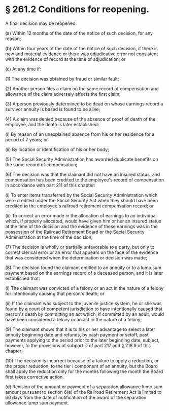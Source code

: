 # § 261.2   Conditions for reopening.

A final decision may be reopened:


(a) Within 12 months of the date of the notice of such decision, for any reason;


(b) Within four years of the date of the notice of such decision, if there is new and material evidence or there was adjudicative error not consistent with the evidence of record at the time of adjudication; or


(c) At any time if:


(1) The decision was obtained by fraud or similar fault;


(2) Another person files a claim on the same record of compensation and allowance of the claim adversely affects the first claim;


(3) A person previously determined to be dead on whose earnings record a survivor annuity is based is found to be alive;


(4) A claim was denied because of the absence of proof of death of the employee, and the death is later established:


(i) By reason of an unexplained absence from his or her residence for a period of 7 years; or


(ii) By location or identification of his or her body;


(5) The Social Security Administration has awarded duplicate benefits on the same record of compensation;


(6) The decision was that the claimant did not have an insured status, and compensation has been credited to the employee's record of compensation in accordance with part 211 of this chapter:


(i) To enter items transferred by the Social Security Administration which were credited under the Social Security Act when they should have been credited to the employee's railroad retirement compensation record; or


(ii) To correct an error made in the allocation of earnings to an individual which, if properly allocated, would have given him or her an insured status at the time of the decision and the evidence of these earnings was in the possession of the Railroad Retirement Board or the Social Security Administration at the time of the decision;


(7) The decision is wholly or partially unfavorable to a party, but only to correct clerical error or an error that appears on the face of the evidence that was considered when the determination or decision was made;


(8) The decision found the claimant entitled to an annuity or to a lump sum payment based on the earnings record of a deceased person, and it is later established that:


(i) The claimant was convicted of a felony or an act in the nature of a felony for intentionally causing that person's death; or


(ii) If the claimant was subject to the juvenile justice system, he or she was found by a court of competent jurisdiction to have intentionally caused that person's death by committing an act which, if committed by an adult, would have been considered a felony or an act in the nature of a felony;


(9) The claimant shows that it is to his or her advantage to select a later annuity beginning date and refunds, by cash payment or setoff, past payments applying to the period prior to the later beginning date, subject, however, to the provisions of subpart D of part 217 and § 218.9 of this chapter;


(10) The decision is incorrect because of a failure to apply a reduction, or the proper reduction, to the tier I component of an annuity, but the Board shall apply the reduction only for the months following the month the Board first takes corrective action.


(d) Revision of the amount or payment of a separation allowance lump sum amount pursuant to section 6(e) of the Railroad Retirement Act is limited to 60 days from the date of notification of the award of the separation allowance lump sum payment.




